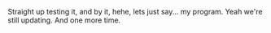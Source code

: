 Straight up testing it, and by it, hehe, lets just say... my program. Yeah we're still updating. And one more time.
